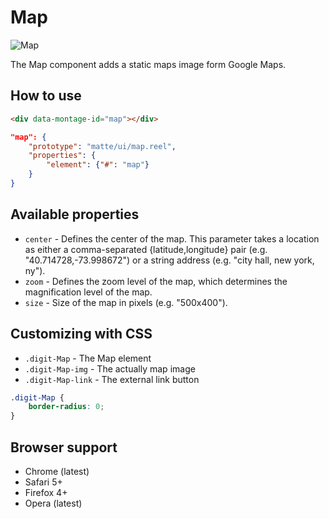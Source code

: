 # Map

![Map](https://raw.github.com/montagejs/montage-lab/master/skeleton/mobile/components/map.reel/screenshot.png)

The Map component adds a static maps image form Google Maps.

## How to use

```html
<div data-montage-id="map"></div>
```

```json
"map": {
    "prototype": "matte/ui/map.reel",
    "properties": {
        "element": {"#": "map"}
    }
}
```


## Available properties

* `center` - Defines the center of the map. This parameter takes a location as either a comma-separated {latitude,longitude} pair (e.g. "40.714728,-73.998672") or a string address (e.g. "city hall, new york, ny").
* `zoom` - Defines the zoom level of the map, which determines the magnification level of the map.
* `size` - Size of the map in pixels (e.g. "500x400").



## Customizing with CSS

* `.digit-Map` - The Map element
* `.digit-Map-img` - The actually map image
* `.digit-Map-link` - The external link button

```css
.digit-Map {
    border-radius: 0;
}
```



## Browser support

* Chrome (latest)
* Safari 5+
* Firefox 4+
* Opera (latest)
